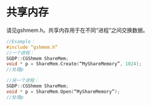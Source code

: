 # 共享内存

请见gshmem.h。共享内存用于在不同“进程”之间交换数据。

```cpp
//Example：
#include “gshmem.h”
//一个进程：
SGDP::CGShmem ShareMem;
void * p = ShareMem.Create(“MyShareMemory”, 1024);
//处理p

//另一个进程：
SGDP::CGShmem ShareMem;
void * p = ShareMem.Open(“MyShareMemory”);
//处理p
```

